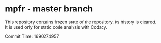 # mpfr - master branch

This repository contains frozen state of the repository.
Its history is cleared. It is used only for static code
analysis with Codacy.

Commit Time: 1690274957